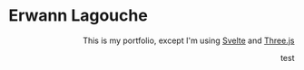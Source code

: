 # Erwann Lagouche

<imb align="right" src="https://cdn.discordapp.com/avatars/299987270159695874/9aad97161c06c1e983c5fe5ab2135db9.png?width=500&height=500" alt="Profile picture" width="200"/>

This is my portfolio, except I'm using [Svelte](https://svelte.dev/) and [Three.js](https://threejs.org/)

test
